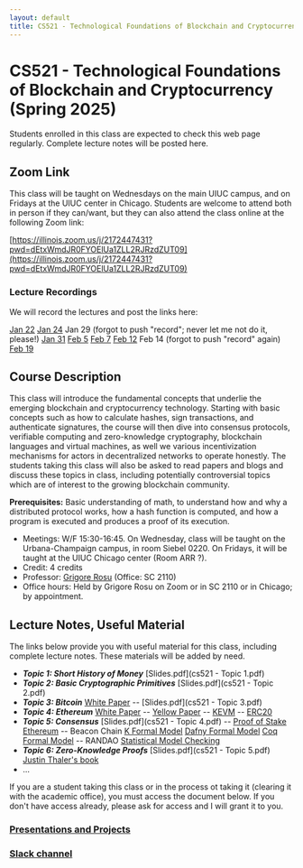 ```yaml
---
layout: default
title: CS521 - Technological Foundations of Blockchain and Cryptocurrency (Spring 2025)
---
```


# CS521 - Technological Foundations of Blockchain and Cryptocurrency (Spring 2025)

Students enrolled in this class are expected to check this web page regularly. 
Complete lecture notes will be posted here.

## Zoom Link

This class will be taught on Wednesdays on the main UIUC campus, and on Fridays at the UIUC center in Chicago.  Students are welcome to attend both in person if they can/want, but they can also attend the class online at the following Zoom link:

[https://illinois.zoom.us/j/2172447431?pwd=dEtxWmdJR0FYOElUa1ZLL2RJRzdZUT09](https://illinois.zoom.us/j/2172447431?pwd=dEtxWmdJR0FYOElUa1ZLL2RJRzdZUT09)

### Lecture Recordings

We will record the lectures and post the links here:

[Jan 22](https://illinois.zoom.us/rec/share/mWAO238GLKb0q6heA6MK6wAmUta9daw5xQkkafm_Xcs57vfaL9xoV8nqWU_grWxx.NE6UjDizsa387wMN)
[Jan 24](https://illinois.zoom.us/rec/share/RAprslRWqEm_AvVeQzSSZPmqi4zmx643Wdruu6AJ_KFgwIzV8s3Zxa75eY2huUNh.dzDdteamRkYNHRtG)
Jan 29 (forgot to push "record"; never let me not do it, please!)
[Jan 31](https://illinois.zoom.us/rec/share/s0CCHpgKOE_0pR9sJj5l6r8W5LkEYpSZ1hxWMzDzPahO73Q1UGqwp96MxLNQ-6zs.bzSsGgIAW0M_V56m)
[Feb 5](https://illinois.zoom.us/rec/share/dvrXGlXoaji_BiFwiuCPOmqTv7KOHOeYM2RRj6YOFHPBoHLMqHAEe_9Ax6wFyHSE.TR263Yd7vQCiFHmS)
[Feb 7](https://illinois.zoom.us/rec/share/srkBI5NglOeg0n2YOTt1uXyY9oa8_8InrAYEgDE659DIiBAwXAI_xpCtFBEkC4Bk.DOfFP52Df7hSCe_N)
[Feb 12](https://illinois.zoom.us/rec/share/4b7nhipq6V6xZXzz5OnFXM797ZXlfFmsfpagg0N5S0MlxiD2vh0SEIGZB54GW124.l9aFRhWTcBJ4EyiW)
Feb 14 (forgot to push "record" again)
[Feb 19](https://illinois.zoom.us/rec/share/p_BOjgL3TLPwRZP8svaCILnx0bfJhGhFLH5_4C1obUVDr-M3FaqbD4sgju-kRaDY.JD7L27xYe4wPjcQ8)


## Course Description

This class will introduce the fundamental concepts that underlie the emerging blockchain and cryptocurrency technology.  Starting with basic concepts such as how to calculate hashes, sign transactions, and authenticate signatures, the course will then dive into consensus protocols, verifiable computing and zero-knowledge cryptography, blockchain languages and virtual machines, as well we various incentivization mechanisms for actors in decentralized networks to operate honestly.  The students taking this class will also be asked to read papers and blogs and discuss these topics in class, including potentially controversial topics which are of interest to the growing blockchain community.

<b>Prerequisites:</b> Basic understanding of math, to understand how and why a distributed protocol works, how a hash function is computed, and how a program is executed and produces a proof of its execution.

- Meetings: W/F 15:30-16:45.  On Wednesday, class will be taught on the Urbana-Champaign campus, in room Siebel 0220.  On Fridays, it will be taught at the UIUC Chicago center (Room ARR ?).
- Credit: 4 credits
- Professor: [Grigore Rosu]({{site.baseurl}}/people/grigore-rosu/index.html) (Office: SC 2110)
- Office hours: Held by Grigore Rosu on Zoom or in SC 2110 or in Chicago; by appointment.

## Lecture Notes, Useful Material

The links below provide you with useful material for this class, including complete lecture notes. These materials will be added by need.

- ***Topic 1: Short History of Money*** [Slides.pdf](cs521 - Topic 1.pdf)
- ***Topic 2: Basic Cryptographic Primitives*** [Slides.pdf](cs521 - Topic 2.pdf)
- ***Topic 3: Bitcoin*** [White Paper](https://bitcoin.org/bitcoin.pdf) -- [Slides.pdf](cs521 - Topic 3.pdf)
- ***Topic 4: Ethereum*** [White Paper](https://ethereum.org/en/whitepaper/) -- [Yellow Paper](https://ethereum.github.io/yellowpaper/paper.pdf) -- [KEVM](https://jellopaper.org/) -- [ERC20](https://ethereum.org/en/developers/docs/standards/tokens/erc-20/)
- ***Topic 5: Consensus*** [Slides.pdf](cs521 - Topic 4.pdf) -- [Proof of Stake Ethereum](https://ethereum.org/en/developers/docs/consensus-mechanisms/pos/) -- Beacon Chain [K Formal Model](https://github.com/runtimeverification/beacon-chain-spec) [Dafny Formal Model](https://arxiv.org/abs/2110.12909) [Coq Formal Model](https://github.com/runtimeverification/beacon-chain-verification/tree/master/casper/coq) -- RANDAO [Statistical Model Checking](https://link.springer.com/chapter/10.1007/978-3-030-54994-7_25) 
- ***Topic 6: Zero-Knowledge Proofs*** [Slides.pdf](cs521 - Topic 5.pdf) [Justin Thaler's book](https://people.cs.georgetown.edu/jthaler/ProofsArgsAndZK.html)
- ...

If you are a student taking this class or in the process ot taking it (clearing it with the academic office), you must access the document below.  If you don't have access already, please ask for access and I will grant it to you. 
### [Presentations and Projects](https://docs.google.com/document/d/14mkykbNGKMhP4br8p7RvDnYLslOimvWdTRUzRg9G6Us/edit?usp=sharing) ###
### [Slack channel](https://join.slack.com/t/formal-systems-lab/shared_invite/zt-30ana823a-cbSY2BNcwpKWdOPecU3EAw) ###
